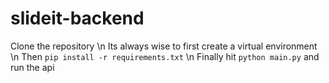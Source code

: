 # slideit-backend
Clone the repository \n
Its always wise to first create a virtual environment \n
Then `pip install -r requirements.txt` \n
Finally hit `python main.py` and run the api

